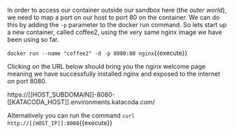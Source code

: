 In order to access our container outside our sandbox here (the <i>outer world</i>), 
we need to map a port on our host to port 80 on the container.
We can do this by adding the `-p` parameter to the docker run command.
So lets start up a new container, called coffee2, using the very same nginx image we have been using so far.

`docker run --name "coffee2" -d -p 8080:80 nginx`{{execute}}

Clicking on the URL below should bring you the nginx welcome page meaning we have successfully installed nginx and exposed to the internet on port 8080.


https://[[HOST_SUBDOMAIN]]-8080-[[KATACODA_HOST]].environments.katacoda.com/


Alternatively you can run the command `curl http://[[HOST_IP]]:8080`{{execute}}